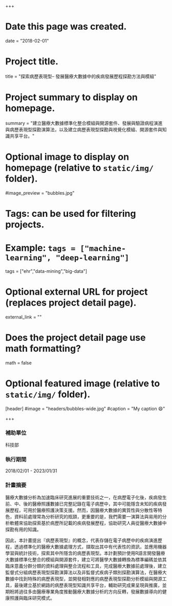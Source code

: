 +++
# Date this page was created.
date = "2018-02-01"

# Project title.
title = "探索病歷表現型– 發展醫療大數據中的疾病發展歷程探勘方法與模組"

# Project summary to display on homepage.
summary = "建立醫療大數據標準化整合模組與開源套件、發展與驗證病程演進與病歷表現型探勘演算法，以及建立病歷表現型探勘與視覺化模組、開源套件與知識共享平台。"

# Optional image to display on homepage (relative to `static/img/` folder).
#image_preview = "bubbles.jpg"

# Tags: can be used for filtering projects.
# Example: `tags = ["machine-learning", "deep-learning"]`
tags = ["ehr","data-mining","big-data"]

# Optional external URL for project (replaces project detail page).
external_link = ""

# Does the project detail page use math formatting?
math = false

# Optional featured image (relative to `static/img/` folder).
[header]
#image = "headers/bubbles-wide.jpg"
#caption = "My caption :smile:"

+++

### 補助單位

科技部

### 執行期間

2018/02/01 - 2023/01/31

### 計畫摘要

醫療大數據分析為加速臨床研究進展的重要技術之一，在病歷電子化後，疾病發生前、中、後的醫療照護數據已完整記錄在電子病歷中，其中可能隱含未知的疾病發展歷程，可用於醫療照護決策支援。然而，因醫療大數據的異質性與分散性等特色，資料前處理常為分析研究的瓶頸，更重要的是，我們需要一演算法與易用的分析軟體來協助探索基於病歷所記載的疾病發展歷程，協助研究人員從醫療大數據中探勘有用的知識。

因此，本計畫提出『病歷表現型』的概念，代表存儲在電子病歷中的疾病演進歷程，透過標準化的醫療大數據處理方式，擷取出其中有代表性的資訊，並應用機器學習與統計技術，探索其中所隱含的病歷表現型。本計劃預計使用R語言開發醫療大數據標準化整合的模組與開源套件，建立可將醫學大數據轉換為標準編碼並依其臨床意義分群分類的資料處理與整合流程和工具，完成醫療大數據前處理後，建立監督式分組病歷表現型探勘演算法以及非監督式疾病子類別探勘演算法，在醫療大數據中找到特殊的病歷表現型，並開發相對應的病歷表現型探勘分析模組與開源工具，最後建立基於網路的病歷表現型知識共享平台，輔助研究成果呈現與推廣，並期盼將過往多由醫療專業角度推動醫療大數據分析的方向反轉，發展數據導向的健康照護與臨床研究模式。